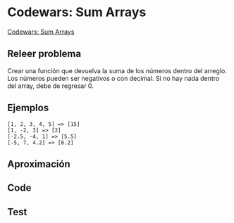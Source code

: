 # Codewars: Sum Arrays

[Codewars: Sum Arrays](https://www.codewars.com/kata/53dc54212259ed3d4f00071c/train/javascript)

## Releer problema

Crear una función que devuelva la suma de los números dentro del arreglo. Los números pueden ser negativos o con decimal. Si no hay nada dentro del array, debe de regresar 0. 

## Ejemplos

```
[1, 2, 3, 4, 5] => [15]
[1, -2, 3] => [2]
[-2.5, -4, 1] => [5.5]
[-5, 7, 4.2] => [6.2]
```

## Aproximación
## Code
## Test
